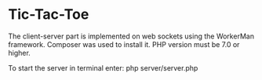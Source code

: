 # Tic-Tac-Toe
The client-server part is implemented on web sockets using the WorkerMan framework. Composer was used to install it. PHP version must be 7.0 or higher.

To start the server in terminal enter: php server/server.php
